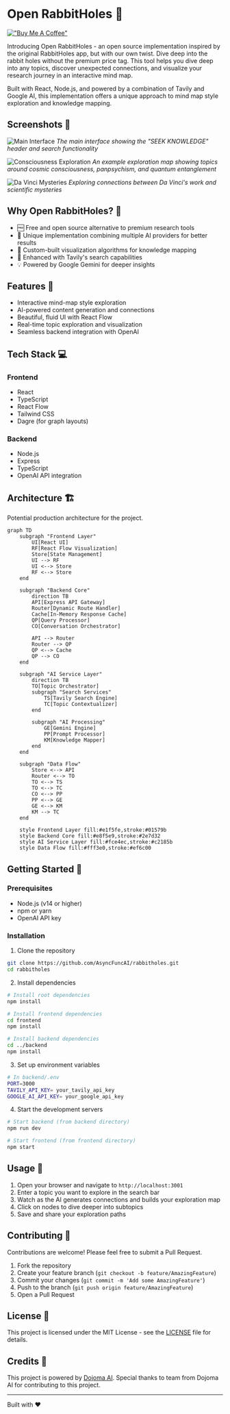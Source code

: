 # Open RabbitHoles 🐰

[!["Buy Me A Coffee"](https://www.buymeacoffee.com/assets/img/custom_images/orange_img.png)](https://buymeacoffee.com/sheing)

Introducing Open RabbitHoles - an open source implementation inspired by the original RabbitHoles app, but with our own twist. Dive deep into the rabbit holes without the premium price tag. This tool helps you dive deep into any topics, discover unexpected connections, and visualize your research journey in an interactive mind map.

Built with React, Node.js, and powered by a combination of Tavily and Google AI, this implementation offers a unique approach to mind map style exploration and knowledge mapping.

## Screenshots 📸

![Main Interface](screenshots/main-interface.png)
*The main interface showing the "SEEK KNOWLEDGE" header and search functionality*

![Consciousness Exploration](screenshots/consciousness-map.png)
*An example exploration map showing topics around cosmic consciousness, panpsychism, and quantum entanglement*

![Da Vinci Mysteries](screenshots/davinci-mysteries.png)
*Exploring connections between Da Vinci's work and scientific mysteries*

## Why Open RabbitHoles? 🤔

- 🆓 Free and open source alternative to premium research tools
- 🔄 Unique implementation combining multiple AI providers for better results
- 🎯 Custom-built visualization algorithms for knowledge mapping
- 🚀 Enhanced with Tavily's search capabilities
- 💡 Powered by Google Gemini for deeper insights

## Features 🚀

- Interactive mind-map style exploration
- AI-powered content generation and connections
- Beautiful, fluid UI with React Flow
- Real-time topic exploration and visualization
- Seamless backend integration with OpenAI

## Tech Stack 💻

### Frontend
- React
- TypeScript
- React Flow
- Tailwind CSS
- Dagre (for graph layouts)

### Backend
- Node.js
- Express
- TypeScript
- OpenAI API integration

## Architecture 🏗️
Potential production architecture for the project.

```mermaid
graph TD
    subgraph "Frontend Layer"
        UI[React UI]
        RF[React Flow Visualization]
        Store[State Management]
        UI --> RF
        UI <--> Store
        RF <--> Store
    end

    subgraph "Backend Core"
        direction TB
        API[Express API Gateway]
        Router[Dynamic Route Handler]
        Cache[In-Memory Response Cache]
        QP[Query Processor]
        CO[Conversation Orchestrator]
        
        API --> Router
        Router --> QP
        QP <--> Cache
        QP --> CO
    end

    subgraph "AI Service Layer"
        direction TB
        TO[Topic Orchestrator]
        subgraph "Search Services"
            TS[Tavily Search Engine]
            TC[Topic Contextualizer]
        end
        
        subgraph "AI Processing"
            GE[Gemini Engine]
            PP[Prompt Processor]
            KM[Knowledge Mapper]
        end
    end

    subgraph "Data Flow"
        Store <--> API
        Router <--> TO
        TO <--> TS
        TO <--> TC
        CO <--> PP
        PP <--> GE
        GE <--> KM
        KM --> TC
    end

    style Frontend Layer fill:#e1f5fe,stroke:#01579b
    style Backend Core fill:#e8f5e9,stroke:#2e7d32
    style AI Service Layer fill:#fce4ec,stroke:#c2185b
    style Data Flow fill:#fff3e0,stroke:#ef6c00
```

## Getting Started 🌟

### Prerequisites
- Node.js (v14 or higher)
- npm or yarn
- OpenAI API key

### Installation

1. Clone the repository
```bash
git clone https://github.com/AsyncFuncAI/rabbitholes.git
cd rabbitholes
```

2. Install dependencies
```bash
# Install root dependencies
npm install

# Install frontend dependencies
cd frontend
npm install

# Install backend dependencies
cd ../backend
npm install
```

3. Set up environment variables
```bash
# In backend/.env
PORT=3000
TAVILY_API_KEY= your_tavily_api_key
GOOGLE_AI_API_KEY= your_google_api_key
```

4. Start the development servers
```bash
# Start backend (from backend directory)
npm run dev

# Start frontend (from frontend directory)
npm start
```

## Usage 🎯
1. Open your browser and navigate to `http://localhost:3001`
2. Enter a topic you want to explore in the search bar
3. Watch as the AI generates connections and builds your exploration map
4. Click on nodes to dive deeper into subtopics
5. Save and share your exploration paths

## Contributing 🤝
Contributions are welcome! Please feel free to submit a Pull Request.

1. Fork the repository
2. Create your feature branch (`git checkout -b feature/AmazingFeature`)
3. Commit your changes (`git commit -m 'Add some AmazingFeature'`)
4. Push to the branch (`git push origin feature/AmazingFeature`)
5. Open a Pull Request

## License 📝
This project is licensed under the MIT License - see the [LICENSE](LICENSE) file for details.

## Credits 🙏

This project is powered by [Dojoma AI](https://dojoma.ai). Special thanks to team from Dojoma AI for contributing to this project.


---
Built with ❤️ 
